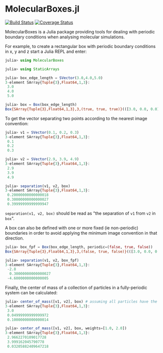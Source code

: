 # MolecularBoxes.jl

[![Build Status](https://travis-ci.org/tom--lee/MolecularBoxes.jl.svg?branch=master)](https://travis-ci.org/tom--lee/MolecularBoxes.jl)
[![Coverage Status](https://coveralls.io/repos/tom--lee/MolecularBoxes.jl/badge.svg?branch=master)](https://coveralls.io/r/tom--lee/MolecularBoxes.jl?branch=master)

MolecularBoxes is a Julia package providing tools for dealing with periodic 
boundary conditions when analysing molecular simulations.

For example, to create a rectangular box with periodic boundary conditions in 
x, y and z start a Julia REPL and enter:
```julia
julia> using MolecularBoxes

julia> using StaticArrays

julia> box_edge_length = SVector(3.0,4.0,5.0)
3-element SArray{Tuple{3},Float64,1,3}:
 3.0
 4.0
 5.0

julia> box = Box(box_edge_length)
Box{SArray{Tuple{3},Float64,1,3},3,(true, true, true)}(([3.0, 0.0, 0.0], [0.0, 4.0, 0.0], [0.0, 0.0, 5.0]), [3.0, 4.0, 5.0])
```

To get the vector separating two points according to the nearest image 
convention:

```julia
julia> v1 = SVector(0.1, 0.2, 0.3)
3-element SArray{Tuple{3},Float64,1,3}:
 0.1
 0.2
 0.3

julia> v2 = SVector(2.9, 3.9, 4.9)
3-element SArray{Tuple{3},Float64,1,3}:
 2.9
 3.9
 4.9

julia> separation(v1, v2, box)
3-element SArray{Tuple{3},Float64,1,3}:
 0.20000000000000018
 0.30000000000000027
 0.39999999999999947
```

`separation(v1, v2, box)` should be read as "the separation of `v1` from `v2` 
in `box`".

A box can also be defined with one or more fixed (ie non-periodic) boundaries 
in order to avoid applying the minimum image convention in that direction.

```julia
julia> box_fpf = Box(box_edge_length, periodic=(false, true, false))
Box{SArray{Tuple{3},Float64,1,3},3,(false, true, false)}(([3.0, 0.0, 0.0], [0.0, 4.0, 0.0], [0.0, 0.0, 5.0]), [3.0, 4.0, 5.0])

julia> separation(v1, v2, box_fpf)
3-element SArray{Tuple{3},Float64,1,3}:
 -2.8
  0.30000000000000027
 -4.6000000000000005
```

Finally, the center of mass of a collection of particles in a fully-periodic 
system can be calculated:
```julia
julia> center_of_mass([v1, v2], box) # assuming all particles have the same mass
3-element SArray{Tuple{3},Float64,1,3}:
 3.0
 0.04999999999999972
 0.10000000000000014

julia> center_of_mass([v1, v2], box, weights=[1.0, 2.0])
3-element SArray{Tuple{3},Float64,1,3}:
 2.9662270109017728
 3.999162045790778
 0.03205882409647218
```
